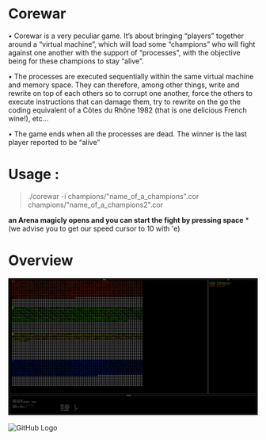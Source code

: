 # Corewar

• Corewar is a very peculiar game. It’s about bringing “players” together around a
“virtual machine”, which will load some “champions” who will fight against one another with the support of “processes”, with the objective being for these champions
to stay “alive”.

• The processes are executed sequentially within the same virtual machine and memory space. They can therefore, among other things, write and rewrite on top of
each others so to corrupt one another, force the others to execute instructions that
can damage them, try to rewrite on the go the coding equivalent of a Côtes du
Rhône 1982 (that is one delicious French wine!), etc...

• The game ends when all the processes are dead. The winner is the last player
reported to be “alive”

# Usage :

> ./corewar -i champions/"name_of_a_champions".cor champions/"name_of_a_champions2".cor

**an Arena magicly opens and you can start the fight by pressing space**
*(we advise you to get our speed cursor to 10 with 'e)

# Overview

![GitHub Logo](ressources/init_corewar.png)

![GitHub Logo](ressources/ezgif.com-video-to-gif.gif)
